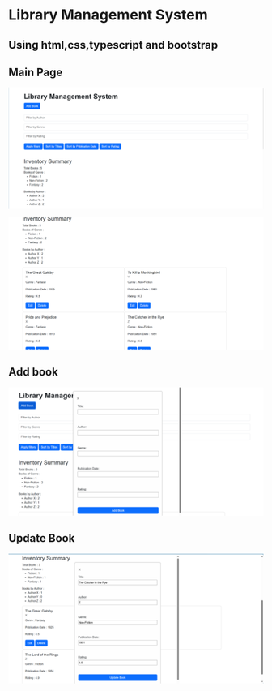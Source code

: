 # Library Management System 
## Using html,css,typescript and bootstrap

## Main Page
![Main Page](image.png)

![alt text](image-2.png)

## Add book

![Adding book](image-1.png)

## Update Book

![UpdateBook](image-3.png)


